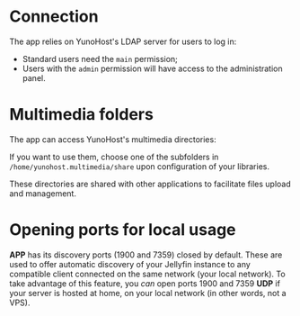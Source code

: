 # Connection

The app relies on YunoHost's LDAP server for users to log in:
  * Standard users need the `main` permission;
  * Users with the `admin` permission will have access to the administration panel.

# Multimedia folders

The app can access YunoHost's multimedia directories:

If you want to use them, choose one of the subfolders in `/home/yunohost.multimedia/share` upon configuration of your libraries.

These directories are shared with other applications to facilitate files upload and management.

# Opening ports for local usage

__APP__ has its discovery ports (1900 and 7359) closed by default. These are used to offer automatic discovery of your Jellyfin instance to any compatible client connected on the same network (your local network).
To take advantage of this feature, you *can* open ports 1900 and 7359 **UDP** if your server is hosted at home, on your local network (in other words, not a VPS).